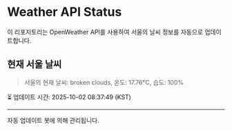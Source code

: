
# Weather API Status

이 리포지토리는 OpenWeather API를 사용하여 서울의 날씨 정보를 자동으로 업데이트합니다.

## 현재 서울 날씨
> 서울의 현재 날씨: broken clouds, 온도: 17.76°C, 습도: 100%

⏳ 업데이트 시간: 2025-10-02 08:37:49 (KST)

---
자동 업데이트 봇에 의해 관리됩니다.

